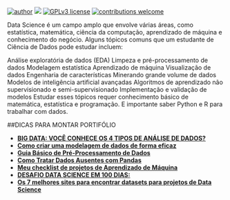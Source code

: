[![author](https://img.shields.io/badge/author-Eduardo%20Almeida-red.svg)](https://www.linkedin.com/in/eduardo-almeida-814a676a/) [![](https://img.shields.io/badge/python-3.7+-blue.svg)](https://www.python.org/downloads/release/python-365/) [![GPLv3 license](https://img.shields.io/badge/License-GPLv3-blue.svg)](http://perso.crans.org/besson/LICENSE.html) [![contributions welcome](https://img.shields.io/badge/contributions-welcome-brightgreen.svg?style=flat)](https://github.com/eduardo-almeida)

Data Science é um campo amplo que envolve várias áreas, como estatística, matemática, ciência da computação, aprendizado de máquina e conhecimento do negócio. Alguns tópicos comuns que um estudante de Ciência de Dados pode estudar incluem:

Análise exploratória de dados (EDA)
Limpeza e pré-processamento de dados
Modelagem estatística
Aprendizado de máquina
Visualização de dados
Engenharia de características
Minerando grande volume de dados
Modelos de inteligência artificial avançadas
Algoritmos de aprendizado não supervisionado e semi-supervisionado
Implementação e validação de modelos
Estudar esses tópicos requer conhecimento básico de matemática, estatística e programação. E importante saber Python e R para trabalhar com dados.

##DICAS PARA MONTAR PORTIFÓLIO

* [**BIG DATA: VOCÊ CONHECE OS 4 TIPOS DE ANÁLISE DE DADOS?**](https://blog.academiain1.com.br/big-data-voce-conhece-os-4-tipos-de-analise-de-dados/)
* [**Como criar uma modelagem de dados de forma eficaz**](https://blog-in1-com-br.cdn.ampproject.org/v/s/blog.in1.com.br/como-criar-uma-modelagem-de-dados-de-forma-eficaz?hs_amp=true&amp_js_v=0.1#referrer=https%3A%2F%2Fwww.google.com&amp_tf=Fonte%3A%20%251%24s&ampshare=https%3A%2F%2Fblog.in1.com.br%2Fcomo-criar-uma-modelagem-de-dados-de-forma-eficaz)
* [**Guia Básico de Pré-Processamento de Dados**](https://sigmoidal.ai/guia-basico-de-pre-processamento-de-dados/)
* [**Como Tratar Dados Ausentes com Pandas**](https://sigmoidal.ai/como-tratar-dados-ausentes-com-pandas/)
* [**Meu checklist de projetos de Aprendizado de Máquina**](https://medium.com/databootcamp/meu-checklist-de-projetos-de-aprendizado-de-m%C3%A1quina-34328850d7ab)
* [**DESAFIO DATA SCIENCE EM 100 DIAS:**](https://www.youtube.com/watch?v=6sv8AF0kvss&list=PL1q5Yjfj-nIUMRNvhY4g8n_XYJ_P3qucV)
* [**Os 7 melhores sites para encontrar datasets para projetos de Data Science**](https://paulovasconcellos.com.br/os-7-melhores-sites-para-encontrar-datasets-para-projetos-de-data-science-8a53c3b48329)
